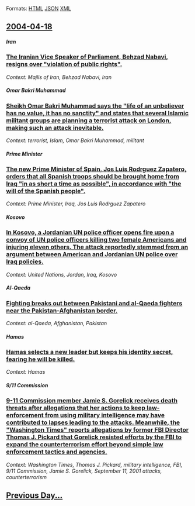 
Formats: [HTML](2004/04/18/index.html)  [JSON](2004/04/18/index.json)  [XML](2004/04/18/index.xml)  

## [2004-04-18](/news/2004/04/18/index.md)

##### Iran
### [ The Iranian Vice Speaker of Parliament, Behzad Nabavi, resigns over "violation of public rights". ](/news/2004/04/18/the-iranian-vice-speaker-of-parliament-behzad-nabavi-resigns-over-violation-of-public-rights.md)
_Context: Majlis of Iran, Behzad Nabavi, Iran_

##### Omar Bakri Muhammad
### [ Sheikh Omar Bakri Muhammad says the "life of an unbeliever has no value, it has no sanctity" and states that several Islamic militant groups are planning a terrorist attack on London, making such an attack inevitable. ](/news/2004/04/18/sheikh-omar-bakri-muhammad-says-the-life-of-an-unbeliever-has-no-value-it-has-no-sanctity-and-states-that-several-islamic-militant-group.md)
_Context: terrorist, Islam, Omar Bakri Muhammad, militant_

##### Prime Minister
### [ The new Prime Minister of Spain, Jos Luis Rodrguez Zapatero, orders that all Spanish troops should be brought home from Iraq "in as short a time as possible", in accordance with "the will of the Spanish people". ](/news/2004/04/18/the-new-prime-minister-of-spain-jose-luis-rodriguez-zapatero-orders-that-all-spanish-troops-should-be-brought-home-from-iraq-in-as-short.md)
_Context: Prime Minister, Iraq, Jos Luis Rodrguez Zapatero_

##### Kosovo
### [ In Kosovo, a Jordanian UN police officer opens fire upon a convoy of UN police officers killing two female Americans and injuring eleven others. The attack reportedly stemmed from an argument between American and Jordanian UN police over Iraq policies. ](/news/2004/04/18/in-kosovo-a-jordanian-un-police-officer-opens-fire-upon-a-convoy-of-un-police-officers-killing-two-female-americans-and-injuring-eleven-ot.md)
_Context: United Nations, Jordan, Iraq, Kosovo_

##### Al-Qaeda
### [ Fighting breaks out between Pakistani and al-Qaeda fighters near the Pakistan-Afghanistan border. ](/news/2004/04/18/fighting-breaks-out-between-pakistani-and-al-qaeda-fighters-near-the-pakistan-afghanistan-border.md)
_Context: al-Qaeda, Afghanistan, Pakistan_

##### Hamas
### [ Hamas selects a new leader but keeps his identity secret, fearing he will be killed. ](/news/2004/04/18/hamas-selects-a-new-leader-but-keeps-his-identity-secret-fearing-he-will-be-killed.md)
_Context: Hamas_

##### 9/11 Commission
### [ 9-11 Commission member Jamie S. Gorelick receives death threats after allegations that her actions to keep law-enforcement from using military intelligence may have contributed to lapses leading to the attacks. Meanwhile, the "Washington Times" reports allegations by former FBI Director Thomas J. Pickard that Gorelick resisted efforts by the FBI to expand the counterterrorism effort beyond simple law enforcement tactics and agencies. ](/news/2004/04/18/9-11-commission-member-jamie-s-gorelick-receives-death-threats-after-allegations-that-her-actions-to-keep-law-enforcement-from-using-milit.md)
_Context: Washington Times, Thomas J. Pickard, military intelligence, FBI, 9/11 Commission, Jamie S. Gorelick, September 11, 2001 attacks, counterterrorism_

## [Previous Day...](/news/2004/04/17/index.md)

